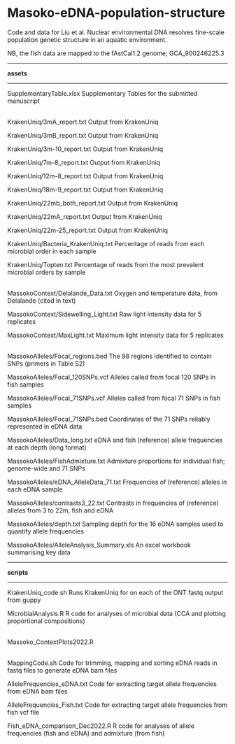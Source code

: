 # Masoko-eDNA-population-structure

Code and data for Liu et al. Nuclear environmental DNA resolves fine-scale population genetic structure in an aquatic environment.

NB, the fish data are mapped to the fAstCal1.2 genome; GCA_900246225.3

***

**assets**

***

SupplementaryTable.xlsx Supplementary Tables for the submitted manuscript <br><br>

KrakenUniq/3mA_report.txt  Output from KrakenUniq

KrakenUniq/3mB_report.txt  Output from KrakenUniq

KrakenUniq/3m-10_report.txt  Output from KrakenUniq

KrakenUniq/7m-8_report.txt  Output from KrakenUniq

KrakenUniq/12m-8_report.txt  Output from KrakenUniq

KrakenUniq/18m-9_report.txt  Output from KrakenUniq

KrakenUniq/22mb_both_report.txt  Output from KrakenUniq

KrakenUniq/22mA_report.txt  Output from KrakenUniq

KrakenUniq/22m-25_report.txt  Output from KrakenUniq

KrakenUniq/Bacteria_KrakenUniq.txt Percentage of reads from each microbial order in each sample

KrakenUniq/Topten.txt Percentage of reads from the most prevalent microbial orders by sample  <br><br>

MassokoContext/Delalande_Data.txt Oxygen and temperature data, from Delalande (cited in text)

MassokoContext/Sidewelling_Light.txt Raw light intensity data for 5 replicates

MassokoContext/MaxLight.txt Maximum light intensity data for 5 replicates <br><br>

MassokoAlleles/Focal_regions.bed The 98 regions identified to contain SNPs (primers in Table S2)

MassokoAlleles/Focal_120SNPs.vcf Alleles called from focal 120 SNPs in fish samples 

MassokoAlleles/Focal_71SNPs.vcf Alleles called from focal 71 SNPs in fish samples 

MassokoAlleles/Focal_71SNPs.bed Coordinates of the 71 SNPs reliably represented in eDNA data

MassokoAlleles/Data_long.txt eDNA and fish (reference) allele frequencies at each depth (long format)

MassokoAlleles/FishAdmixture.txt Admixture proportions for individual fish; genome-wide and 71 SNPs

MassokoAlleles/eDNA_AlleleData_71.txt Frequencies of (reference) alleles in each eDNA sample

MassokoAlleles/contrasts3_22.txt Contrasts in frequencies of (reference) alleles from 3 to 22m, fish and eDNA

MassokoAlleles/depth.txt Sampling depth for the 16 eDNA samples used to quantify allele frequencies

MassokoAlleles/AlleleAnalysis_Summary.xls An excel workbook summarising key data

***

**scripts**

***

KrakenUniq_code.sh  Runs KrakenUniq for on each of the ONT fastq output from guppy

MicrobialAnalysis.R  R code for analyses of microbial data (CCA and plotting proportional compositions)  <br><br>

Massoko_ContextPlots2022.R  <br><br>

MappingCode.sh Code for trimming, mapping and sorting eDNA reads in fastq files to generate eDNA bam files

AlleleFrequencies_eDNA.txt Code for extracting target allele frequencies from eDNA bam files

AlleleFrequencies_Fish.txt Code for extracting target allele frequencies from fish vcf file

Fish_eDNA_comparison_Dec2022.R R code for analyses of allele frequencies (fish and eDNA) and admixture (from fish)



